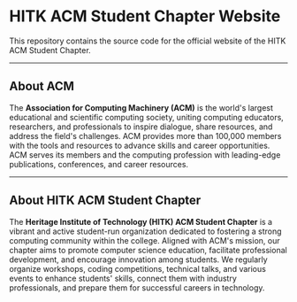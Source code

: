 # HITK ACM Student Chapter Website

This repository contains the source code for the official website of the HITK ACM Student Chapter.

---

## About ACM

The **Association for Computing Machinery (ACM)** is the world's largest educational and scientific computing society, uniting computing educators, researchers, and professionals to inspire dialogue, share resources, and address the field's challenges. ACM provides more than 100,000 members with the tools and resources to advance skills and career opportunities. ACM serves its members and the computing profession with leading-edge publications, conferences, and career resources.

---

## About HITK ACM Student Chapter

The **Heritage Institute of Technology (HITK) ACM Student Chapter** is a vibrant and active student-run organization dedicated to fostering a strong computing community within the college. Aligned with ACM's mission, our chapter aims to promote computer science education, facilitate professional development, and encourage innovation among students. We regularly organize workshops, coding competitions, technical talks, and various events to enhance students' skills, connect them with industry professionals, and prepare them for successful careers in technology.
